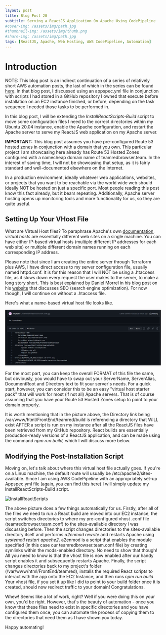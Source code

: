 ```yaml
---
layout: post
title: Blog Post 20
subtitle: Serving a ReactJS Application On Apache Using CodePipeline
#cover-img: /assets/img/path.jpg
#thumbnail-img: /assets/img/thumb.png
#share-img: /assets/img/path.jpg
tags: [ReactJS, Apache, Web Hosting, AWS CodePipeline, Automation]
---
```


# Introduction

NOTE: This blog post is an indirect continuation of a series of relatively short AWS automation posts, the last of which in the series can be found [here](https://wywyfe.github.io/2022-03-17-WFblog18/). In that blog post, I discussed using an appspec.yml file in conjunction with scripts I had stored in a GitHub repository I owned that execute before installation on an EC2 instance finished, or before, depending on the task sequence I needed those tasks to be performed in. 

In this blog post, I will be extending the _InstallReactScripts-Build_ script to move some configuration files I need to the correct directories within my Ubuntu 20.04 instance, enable the Apache configuration, and restart the Apache server to serve my ReactJS web application on my Apache server. 

**IMPORTANT:** This blog post assumes you have pre-configured Route 53 hosted zones in conjunction with a domain that you own. This particular project I am showcasing here already has Route 53 Hosted Zones configured with a namecheap domain name of teamredbrowser.team. In the interest of saving time, I will not be showcasing that setup, as it is fairly standard and well-documented elsewhere on the Internet.

In a production environment, ideally whatever web applications, websites, or projects that you want to be reachable via the world wide web should ideally NOT be hosted on just a specific port. Most people reading this post know this fact already, but it bears repeating. Additionally, Apache server hosting opens up monitoring tools and more functionality for us, so they are quite useful.

## Setting Up Your VHost File

What are Virtual Host files? To paraphrase Apache's own [documentation](https://httpd.apache.org/docs/2.4/vhosts/), _virtual hosts_ are essentially different web sites on a single machine. You can have either IP-based virtual hosts (multiple different IP addresses for each web site) or multiple different domain names running on each corresponding IP address. 

Please note that since I am creating the entire server through Terraform plus AWS, I have direct access to my server configuration file, usually named httpd.conf. It is for this reason that I will NOT be using a .htaccess file, as it slows down every request the user makes to the server, to make a long story short. This is best explained by Daniel Morrel in his blog post on his [website](https://www.danielmorell.com/guides/htaccess-seo/basics/dont-use-htaccess-unless-you-must) that discusses SEO (search engine optimization). For now though, I will continue on without a .htaccess file. 

Here's what a name-based virtual host file looks like. 

![vhostfile](/assets/img/vhost.png)

For the most part, you can keep the overall FORMAT of this file the same, but obviously, you would have to swap out your ServerName, ServerAlias, DocumentRoot and Directory text to fit your server's needs. For a quick start, however, you can consider this to be an easy "virtual host starter pack" that will work for most (if not all) Apache servers. That is of course assuming that you have your Route 53 Hosted Zones setup to point to your domain properly.

It is worth mentioning that in the picture above, the Directory link being /var/www/html/FrontEnd/teamred/build is referencing a directory that WILL exist AFTER a script is run on my instance after all the ReactJS files have been retrieved from my GitHub repository. React builds are essentially production-ready versions of a ReactJS application, and can be made using the command _npm run build,_ which I will discuss more below.

## Modifying the Post-Installation Script

Moving on, let's talk about where this virtual host file actually goes. If you're on a Linux machine, the default route will usually be /etc/apache2/sites-available. Since I am using AWS CodePipeline with an appropriately set-up Appspec.yml file [(again, you can find this here)](https://wywyfe.github.io/2022-03-17-WFblog18/) I will simply update my InstallReactScripts-Build script. 

![InstallReactScripts](/assets/img/installreactscripts-build)

The above picture does a few things automatically for us. Firstly, after all of the files we need to run a React build are moved into our EC2 instance, the script switches directories to where my pre-configured vhost .conf file (teamredbrowser.team.conf) to the sites-available directory I was discussing before. Then the script changes directories to the sites-available directory itself and performs _a2enmod rewrite_ and restarts Apache using _systemctl restart apache2_. a2enmod is a script that enables the module specified (in this case our teamredbrowser.team.conf file) by creating symlinks within the mods-enabled directory. No need to show that though! All you need to know is that the vhost file is now enabled after our handy script enables it and subsequently restarts Apache. Finally, the script changes directories back to my project's folder (/var/www/html/FrontEnd/teamred), installs the required React scripts to interact with the app onto the EC2 Instance, and then runs _npm run build_. Your vhost file, if you set it up like I did to point to your build folder once it is created, should now redirect traffic to your domain! Congratulations.

Whew! Seems like a lot of work, right? Well if you were doing this on your own, you'd be right. However, that's the beauty of automation - once you know that these files need to exist in specific directories and you have configured them once, you can automate the process of copying them to the directories that need them as I have shown you today.

Happy automating!


